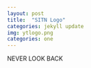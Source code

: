 ```yaml
---
layout: post
title:  "SITN Logo"
categories: jekyll update
img: ytlogo.png
categories: one
---
```




NEVER LOOK BACK
